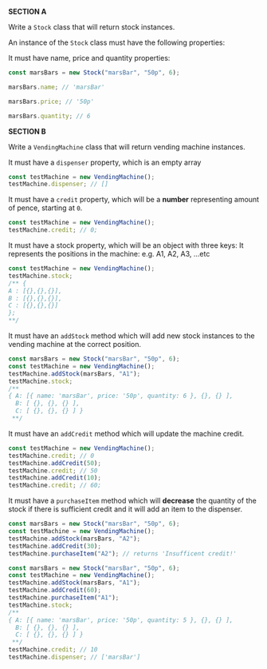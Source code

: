 **SECTION A**

Write a `Stock` class that will return stock instances.

An instance of the `Stock` class must have the following properties:

It must have name, price and quantity properties:

```js
const marsBars = new Stock("marsBar", "50p", 6);

marsBars.name; // 'marsBar'

marsBars.price; // '50p'

marsBars.quantity; // 6
```

**SECTION B**

Write a `VendingMachine` class that will return vending machine instances.

It must have a `dispenser` property, which is an empty array

```js
const testMachine = new VendingMachine();
testMachine.dispenser; // []
```

It must have a `credit` property, which will be a **number** representing amount of pence, starting at `0`.

```js
const testMachine = new VendingMachine();
testMachine.credit; // 0;
```

It must have a stock property, which will be an object with three keys:
It represents the positions in the machine: e.g. A1, A2, A3, ...etc

```js
const testMachine = new VendingMachine();
testMachine.stock;
/** {
A : [{},{},{}],
B : [{},{},{}],
C : [{},{},{}]
};
**/
```

It must have an `addStock` method which will add new stock instances to the vending machine at the correct position.

```js
const marsBars = new Stock("marsBar", "50p", 6);
const testMachine = new VendingMachine();
testMachine.addStock(marsBars, "A1");
testMachine.stock;
/**
{ A: [{ name: 'marsBar', price: '50p', quantity: 6 }, {}, {} ],
  B: [ {}, {}, {} ],
  C: [ {}, {}, {} ] }
 **/
```

It must have an `addCredit` method which will update the machine credit.

```js
const testMachine = new VendingMachine();
testMachine.credit; // 0
testMachine.addCredit(50);
testMachine.credit; // 50
testMachine.addCredit(10);
testMachine.credit; // 60;
```

It must have a `purchaseItem` method which will **decrease** the quantity of the stock if there is sufficient credit and it will add an item to the dispenser.

```js
const marsBars = new Stock("marsBar", "50p", 6);
const testMachine = new VendingMachine();
testMachine.addStock(marsBars, "A2");
testMachine.addCredit(30);
testMachine.purchaseItem("A2"); // returns 'Insufficent credit!'
```

```js
const marsBars = new Stock("marsBar", "50p", 6);
const testMachine = new VendingMachine();
testMachine.addStock(marsBars, "A1");
testMachine.addCredit(60);
testMachine.purchaseItem("A1");
testMachine.stock;
/**
{ A: [{ name: 'marsBar', price: '50p', quantity: 5 }, {}, {} ],
  B: [ {}, {}, {} ],
  C: [ {}, {}, {} ] }
 **/
testMachine.credit; // 10
testMachine.dispenser; // ['marsBar']
```
